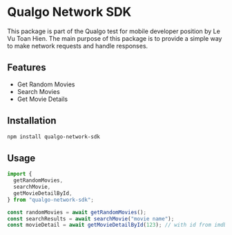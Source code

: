 # Qualgo Network SDK

This package is part of the Qualgo test for mobile developer position by Le Vu Toan Hien.
The main purpose of this package is to provide a simple way to make network requests and handle responses.

## Features

- Get Random Movies
- Search Movies
- Get Movie Details

## Installation

```bash
npm install qualgo-network-sdk
```

## Usage

```javascript
import {
  getRandomMovies,
  searchMovie,
  getMovieDetailById,
} from "qualgo-network-sdk";

const randomMovies = await getRandomMovies();
const searchResults = await searchMovie("movie name");
const movieDetail = await getMovieDetailById(123); // with id from imdb
```
